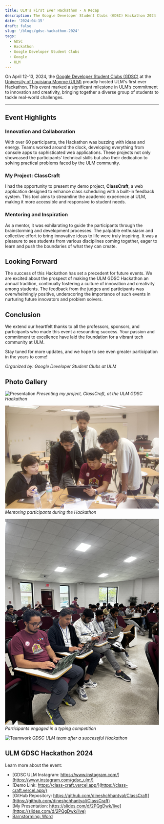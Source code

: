 ```yaml
---
title: ULM's First Ever Hackathon - A Recap
description: The Google Developer Student Clubs (GDSC) Hackathon 2024
date: '2024-04-15'
draft: false
slug: '/blogs/gdsc-hackathon-2024'
tags:
  - GDSC
  - Hackathon
  - Google Developer Student Clubs
  - Google
  - ULM
---
```


On April 12-13, 2024, the [Google Developer Student Clubs (GDSC)](https://www.instagram.com/gdsc_ulm/) at the [University of Louisiana Monroe (ULM)](https://ulm.edu) proudly hosted ULM's first ever Hackathon. This event marked a significant milestone in ULM’s commitment to innovation and creativity, bringing together a diverse group of students to tackle real-world challenges.

---

## Event Highlights

### Innovation and Collaboration

With over 60 participants, the Hackathon was buzzing with ideas and energy. Teams worked around the clock, developing everything from console apps to sophisticated web applications. These projects not only showcased the participants' technical skills but also their dedication to solving practical problems faced by the ULM community.

### My Project: ClassCraft

I had the opportunity to present my demo project, **ClassCraft**, a web application designed to enhance class scheduling with a built-in feedback system. This tool aims to streamline the academic experience at ULM, making it more accessible and responsive to student needs.

### Mentoring and Inspiration

As a mentor, it was exhilarating to guide the participants through the brainstorming and development processes. The palpable enthusiasm and collective effort to bring innovative ideas to life were truly inspiring. It was a pleasure to see students from various disciplines coming together, eager to learn and push the boundaries of what they can create.

## Looking Forward

The success of this Hackathon has set a precedent for future events. We are excited about the prospect of making the ULM GDSC Hackathon an annual tradition, continually fostering a culture of innovation and creativity among students. The feedback from the judges and participants was overwhelmingly positive, underscoring the importance of such events in nurturing future innovators and problem solvers.

## Conclusion

We extend our heartfelt thanks to all the professors, sponsors, and participants who made this event a resounding success. Your passion and commitment to excellence have laid the foundation for a vibrant tech community at ULM.

Stay tuned for more updates, and we hope to see even greater participation in the years to come!

_Organized by: Google Developer Student Clubs at ULM_

## Photo Gallery

![Presentation](./me-presenting.jpg)
_Presenting my project, ClassCraft, at the ULM GDSC Hackathon_

![Mentoring](./me-mentoring.jpg)
_Mentoring participants during the Hackathon_

![Typing Competition](./tpying-competition.jpg)
_Participants engaged in a typing competition_

![Teamwork](./gdsc-team.jpg)
_GDSC ULM team after a successful Hackathon_

## ULM GDSC Hackathon 2024

Learn more about the event:

- [GDSC ULM Instagram: https://www.instagram.com/](https://www.instagram.com/gdsc_ulm/)
- [Demo Link: https://class-craft.vercel.app/](https://class-craft.vercel.app/)
- [GitHub Repository: https://github.com/dineshchhantyal/ClassCraft](https://github.com/dineshchhantyal/ClassCraft)
- [My Presentation: https://slides.com/d/2PQgDwk/live](https://slides.com/d/2PQgDwk/live)
- [Barnstorming: Word](https://ulmwarhawks-my.sharepoint.com/:w:/g/personal/chhantyald_warhawks_ulm_edu/EUVpUoHJyr9DrNVRoDyeLnABomBS56oXzoGYczoxaULpkQ?e=dTkoyX)
